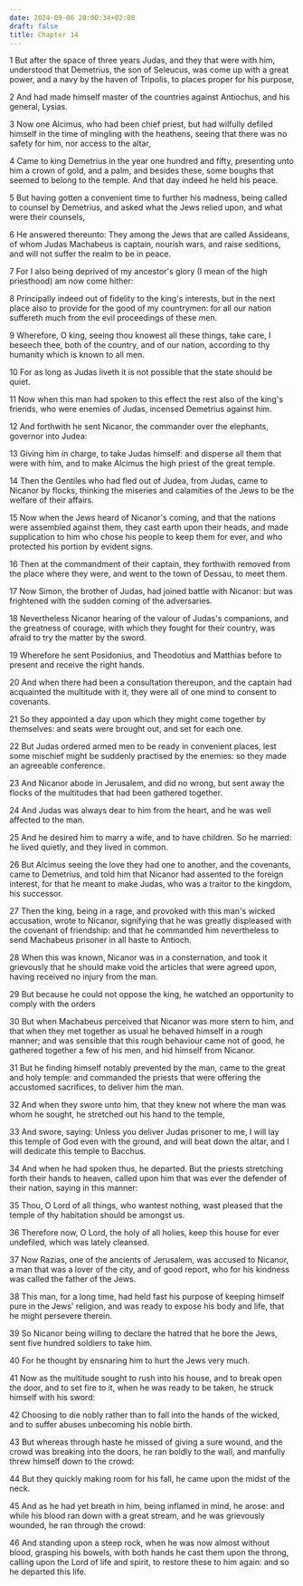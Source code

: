 ```yaml
---
date: 2024-09-06 20:00:34+02:00
draft: false
title: Chapter 14
---
```




1 But after the space of three years Judas, and they that were with him, understood that Demetrius, the son of Seleucus, was come up with a great power, and a navy by the haven of Tripolis, to places proper for his purpose,

2 And had made himself master of the countries against Antiochus, and his general, Lysias.

3 Now one Alcimus, who had been chief priest, but had wilfully defiled himself in the time of mingling with the heathens, seeing that there was no safety for him, nor access to the altar,

4 Came to king Demetrius in the year one hundred and fifty, presenting unto him a crown of gold, and a palm, and besides these, some boughs that seemed to belong to the temple. And that day indeed he held his peace.

5 But having gotten a convenient time to further his madness, being called to counsel by Demetrius, and asked what the Jews relied upon, and what were their counsels,

6 He answered thereunto: They among the Jews that are called Assideans, of whom Judas Machabeus is captain, nourish wars, and raise seditions, and will not suffer the realm to be in peace.

7 For I also being deprived of my ancestor's glory (I mean of the high priesthood) am now come hither:

8 Principally indeed out of fidelity to the king's interests, but in the next place also to provide for the good of my countrymen: for all our nation suffereth much from the evil proceedings of these men.

9 Wherefore, O king, seeing thou knowest all these things, take care, I beseech thee, both of the country, and of our nation, according to thy humanity which is known to all men.

10 For as long as Judas liveth it is not possible that the state should be quiet.

11 Now when this man had spoken to this effect the rest also of the king's friends, who were enemies of Judas, incensed Demetrius against him.

12 And forthwith he sent Nicanor, the commander over the elephants, governor into Judea:

13 Giving him in charge, to take Judas himself: and disperse all them that were with him, and to make Alcimus the high priest of the great temple.

14 Then the Gentiles who had fled out of Judea, from Judas, came to Nicanor by flocks, thinking the miseries and calamities of the Jews to be the welfare of their affairs.

15 Now when the Jews heard of Nicanor's coming, and that the nations were assembled against them, they cast earth upon their heads, and made supplication to him who chose his people to keep them for ever, and who protected his portion by evident signs.

16 Then at the commandment of their captain, they forthwith removed from the place where they were, and went to the town of Dessau, to meet them.

17 Now Simon, the brother of Judas, had joined battle with Nicanor: but was frightened with the sudden coming of the adversaries.

18 Nevertheless Nicanor hearing of the valour of Judas's companions, and the greatness of courage, with which they fought for their country, was afraid to try the matter by the sword.

19 Wherefore he sent Posidonius, and Theodotius and Matthias before to present and receive the right hands.

20 And when there had been a consultation thereupon, and the captain had acquainted the multitude with it, they were all of one mind to consent to covenants.

21 So they appointed a day upon which they might come together by themselves: and seats were brought out, and set for each one.

22 But Judas ordered armed men to be ready in convenient places, lest some mischief might be suddenly practised by the enemies: so they made an agreeable conference.

23 And Nicanor abode in Jerusalem, and did no wrong, but sent away the flocks of the multitudes that had been gathered together.

24 And Judas was always dear to him from the heart, and he was well affected to the man.

25 And he desired him to marry a wife, and to have children. So he married: he lived quietly, and they lived in common.

26 But Alcimus seeing the love they had one to another, and the covenants, came to Demetrius, and told him that Nicanor had assented to the foreign interest, for that he meant to make Judas, who was a traitor to the kingdom, his successor.

27 Then the king, being in a rage, and provoked with this man's wicked accusation, wrote to Nicanor, signifying that he was greatly displeased with the covenant of friendship: and that he commanded him nevertheless to send Machabeus prisoner in all haste to Antioch.

28 When this was known, Nicanor was in a consternation, and took it grievously that he should make void the articles that were agreed upon, having received no injury from the man.

29 But because he could not oppose the king, he watched an opportunity to comply with the orders

30 But when Machabeus perceived that Nicanor was more stern to him, and that when they met together as usual he behaved himself in a rough manner; and was sensible that this rough behaviour came not of good, he gathered together a few of his men, and hid himself from Nicanor.

31 But he finding himself notably prevented by the man, came to the great and holy temple: and commanded the priests that were offering the accustomed sacrifices, to deliver him the man.

32 And when they swore unto him, that they knew not where the man was whom he sought, he stretched out his hand to the temple,

33 And swore, saying: Unless you deliver Judas prisoner to me, I will lay this temple of God even with the ground, and will beat down the altar, and I will dedicate this temple to Bacchus.

34 And when he had spoken thus, he departed. But the priests stretching forth their hands to heaven, called upon him that was ever the defender of their nation, saying in this manner:

35 Thou, O Lord of all things, who wantest nothing, wast pleased that the temple of thy habitation should be amongst us.

36 Therefore now, O Lord, the holy of all holies, keep this house for ever undefiled, which was lately cleansed.

37 Now Razias, one of the ancients of Jerusalem, was accused to Nicanor, a man that was a lover of the city, and of good report, who for his kindness was called the father of the Jews.

38 This man, for a long time, had held fast his purpose of keeping himself pure in the Jews' religion, and was ready to expose his body and life, that he might persevere therein.

39 So Nicanor being willing to declare the hatred that he bore the Jews, sent five hundred soldiers to take him.

40 For he thought by ensnaring him to hurt the Jews very much.

41 Now as the multitude sought to rush into his house, and to break open the door, and to set fire to it, when he was ready to be taken, he struck himself with his sword:

42 Choosing to die nobly rather than to fall into the hands of the wicked, and to suffer abuses unbecoming his noble birth.

43 But whereas through haste he missed of giving a sure wound, and the crowd was breaking into the doors, he ran boldly to the wall, and manfully threw himself down to the crowd:

44 But they quickly making room for his fall, he came upon the midst of the neck.

45 And as he had yet breath in him, being inflamed in mind, he arose: and while his blood ran down with a great stream, and he was grievously wounded, he ran through the crowd:

46 And standing upon a steep rock, when he was now almost without blood, grasping his bowels, with both hands he cast them upon the throng, calling upon the Lord of life and spirit, to restore these to him again: and so he departed this life.

